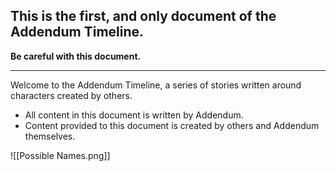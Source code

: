 **This is the first, and only document of the Addendum Timeline.**
---
**Be careful with this document.**

---
Welcome to the Addendum Timeline, a series of stories written around characters created by others.

- All content in this document is written by Addendum.
- Content provided to this document is created by others and Addendum themselves.


![[Possible Names.png]]